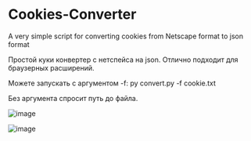 # Cookies-Converter
A very simple script for converting cookies from Netscape format to json format

Простой куки конвертер с нетспейса на json. Отлично подходит для браузерных расширений.

Можете запускать с аргументом -f: py convert.py -f cookie.txt

Без аргумента спросит путь до файла.

![image](https://user-images.githubusercontent.com/111229341/234266980-8db94ee4-ede9-4978-be55-734c45e4534e.png)

![image](https://user-images.githubusercontent.com/111229341/234267459-3e6acef1-854b-44b9-9c10-7601ce270ddc.png)
